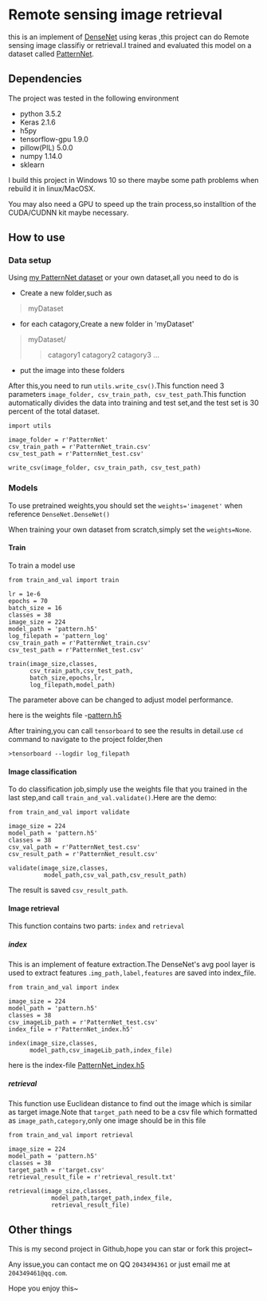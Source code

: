 # Remote sensing image retrieval
 
this is an implement of [DenseNet](https://arxiv.org/abs/1608.06993) using keras ,this project can do Remote sensing image classifiy or retrieval.I trained and evaluated this model on a dataset called [PatternNet](https://www.researchgate.net/publication/317558235_PatternNet_A_Benchmark_Dataset_for_Performance_Evaluation_of_Remote_Sensing_Image_Retrieval).

## Dependencies

The project was tested in the following environment

- python 3.5.2
- Keras 2.1.6
- h5py
- tensorflow-gpu 1.9.0
- pillow(PIL) 5.0.0
- numpy 1.14.0
- sklearn

I build this project in Windows 10 so there maybe some path problems when rebuild it in linux/MacOSX.

You may also need a GPU to speed up the train process,so  installtion of the CUDA/CUDNN kit maybe necessary.

 
## How to use

### Data setup

Using [my PatternNet dataset](https://drive.google.com/open?id=12AWdgYjDOfg8usG33VIyJn-0nkJJQ4Gv) or your own dataset,all you need to do is

+ Create a new folder,such as

>myDataset

+ for each catagory,Create a new folder in 'myDataset' 
>myDataset/
>>catagory1
>>catagory2
>>catagory3
>>...

+ put the image into these folders

After this,you need to run `utils.write_csv()`.This function need 3 parameters `image_folder, csv_train_path, csv_test_path`.This function automatically divides the data into training and test set,and the test set is 30 percent of the total dataset.

	import utils

	image_folder = r'PatternNet'
    csv_train_path = r'PatternNet_train.csv'
    csv_test_path = r'PatternNet_test.csv'
    	
    write_csv(image_folder, csv_train_path, csv_test_path)

### Models
To use pretrained weights,you should set the `weights='imagenet'` when reference `DenseNet.DenseNet()`

When training your own dataset from scratch,simply set the `weights=None`.

#### Train

To train a model use
	
	from train_and_val import train

	lr = 1e-6
    epochs = 70
    batch_size = 16
    classes = 38
    image_size = 224
    model_path = 'pattern.h5'
    log_filepath = 'pattern_log'
    csv_train_path = r'PatternNet_train.csv'
    csv_test_path = r'PatternNet_test.csv'

	train(image_size,classes,
          csv_train_path,csv_test_path,
          batch_size,epochs,lr,
          log_filepath,model_path)

The parameter above can be changed to adjust model performance.

here is the weights file -[pattern.h5](https://drive.google.com/open?id=12RzB-pSAdV4l6fRjbZdz0icbXkH71XHo)

After training,you can call `tensorboard` to see the results in detail.use `cd` command to navigate to the project folder,then

`>tensorboard --logdir log_filepath`

#### Image classification

To do classification job,simply use the weights file that you trained in the last step,and call `train_and_val.validate()`.Here are the demo:

	from train_and_val import validate
	
	image_size = 224
	model_path = 'pattern.h5'
	classes = 38
	csv_val_path = r'PatternNet_test.csv'
	csv_result_path = r'PatternNet_result.csv'

	validate(image_size,classes,
              model_path,csv_val_path,csv_result_path)

The result is saved `csv_result_path`.

#### Image retrieval

This function contains two parts: `index` and `retrieval`

##### index

This is an implement of feature extraction.The DenseNet's avg pool layer is used to extract features .`img_path,label,features` are saved into index_file.
	
	from train_and_val import index

	image_size = 224
	model_path = 'pattern.h5'
	classes = 38
	csv_imageLib_path = r'PatternNet_test.csv'
	index_file = r'PatternNet_index.h5'

	index(image_size,classes,
          model_path,csv_imageLib_path,index_file)

here is the index-file [PatternNet_index.h5](https://drive.google.com/open?id=137BtbL7u4NE9Zb-JVWjgpQCakFk5RH1Z) 
##### retrieval

This function use Euclidean distance to find out the image which is similar as target image.Note that `target_path` need to be a csv file which formatted as `image_path,category`,only one image should be in this file
	
	from train_and_val import retrieval

	image_size = 224
	model_path = 'pattern.h5'
	classes = 38
	target_path = r'target.csv'
	retrieval_result_file = r'retrieval_result.txt'

	retrieval(image_size,classes,
				model_path,target_path,index_file,
				retrieval_result_file)

## Other things

This is my second project in Github,hope you can star or fork this project~

Any issue,you can contact me on QQ `2043494361` or just email me at `204349461@qq.com`.

Hope you enjoy this~